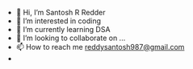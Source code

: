 - 👋 Hi, I’m Santosh R Redder
- 👀 I’m interested in coding
- 🌱 I’m currently learning DSA
- 💞️ I’m looking to collaborate on ...
- 📫 How to reach me reddysantosh987@gmail.com
- 

<!---
santosh52904/santosh52904 is a ✨ special ✨ repository because its `README.md` (this file) appears on your GitHub profile.
You can click the Preview link to take a look at your changes.
--->
